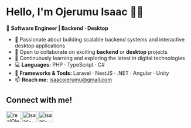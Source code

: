 <h1>Hello, I'm Ojerumu Isaac ✌🏼</h1>

🎯 **Software Engineer | Backend · Desktop**

- 🌱 Passionate about building scalable backend systems and interactive desktop applications  
- 👯 Open to collaborate on exciting **backend** or **desktop** projects  
- 🧠 Continuously learning and exploring the latest in digital technologies  
- 💻 **Languages:** PHP · TypeScript · C#  
- 🧰 **Frameworks & Tools:** Laravel · NestJS · .NET · Angular · Unity  
- 📫 **Reach me:** [isaacojerumu@gmail.com](mailto:isaacojerumu@gmail.com)

<h2>Connect with me!</h2>

<p align="left">
  <a href="https://x.com/realOjerIsaac" target="blank">
    <img align="center" src="https://cdn.jsdelivr.net/gh/simple-icons/simple-icons/icons/x.svg" alt="realOjerIsaac on X" height="30" width="40" />
  </a>
  <a href="https://www.linkedin.com/in/isaac-ojerumu-304a86250/" target="blank">
    <img align="center" src="https://raw.githubusercontent.com/rahuldkjain/github-profile-readme-generator/master/src/images/icons/Social/linked-in-alt.svg" alt="isaac-ojerumu" height="30" width="40" />
  </a>
  <a href="https://facebook.com/isaac.ojerumu" target="blank">
    <img align="center" src="https://raw.githubusercontent.com/rahuldkjain/github-profile-readme-generator/master/src/images/icons/Social/facebook.svg" alt="isaac-ojerumu" height="30" width="40" />
  </a>
</p>
